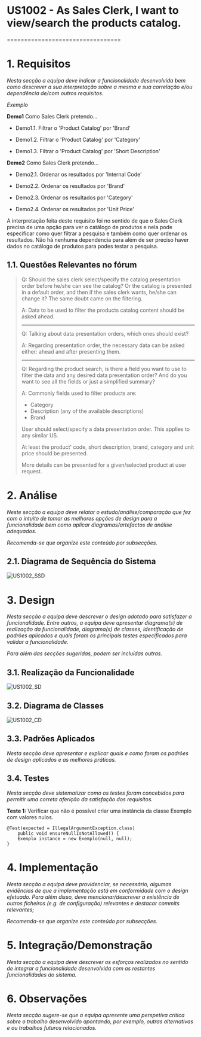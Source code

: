 # US1002 - As Sales Clerk, I want to view/search the products catalog.
=================================


# 1. Requisitos



*Nesta secção a equipa deve indicar a funcionalidade desenvolvida bem como descrever a sua interpretação sobre a mesma e sua correlação e/ou dependência de/com outros requisitos.*

*Exemplo*

**Demo1** Como Sales Clerk pretendo...

- Demo1.1. Filtrar o 'Product Catalog' por 'Brand'

- Demo1.2. Filtrar o 'Product Catalog' por 'Category'

- Demo1.3. Filtrar o 'Product Catalog' por 'Short Description'

**Demo2** Como Sales Clerk pretendo...

- Demo2.1. Ordenar os resultados por 'Internal Code'

- Demo2.2. Ordenar os resultados por 'Brand'

- Demo2.3. Ordenar os resultados por 'Category'

- Demo2.4. Ordenar os resultados por 'Unit Price'

A interpretação feita deste requisito foi no sentido de que o Sales Clerk precisa de uma opção para ver o catálogo de produtos e nela pode especificar como quer filtrar a pesquisa e também como quer ordenar os resultados.
Não há nenhuma dependencia para além de ser preciso haver dados no catálogo de produtos para podes testar a pesquisa.

## 1.1. Questões Relevantes no fórum

> Q: Should the sales clerk select/specify the catalog presentation order before he/she can see the catalog? Or the catalog is presented in a default order, and then if the sales clerk wants, he/she can change it? The same doubt came on the filtering.
>
> A: Data to be used to filter the products catalog content should be asked ahead.
>
>---
>
> Q: Talking about data presentation orders, which ones should exist?
>
> A: Regarding presentation order, the necessary data can be asked either: ahead and after presenting them.
>
>---
>
> Q: Regarding the product search, is there a field you want to use to filter the data and any desired data presentation order? And do you want to see all the fields or just a simplified summary?
>
> A: Commonly fields used to filter products are:
>* Category
>* Description (any of the available descriptions)
>* Brand
>
> User should select/specify a data presentation order. This applies to any similar US.
>
>At least the product' code, short description, brand, category and unit price should be presented.
>
>More details can be presented for a given/selected product at user request.
>


# 2. Análise



*Neste secção a equipa deve relatar o estudo/análise/comparação que fez com o intuito de tomar as melhores opções de design para a funcionalidade bem como aplicar diagramas/artefactos de análise adequados.*

*Recomenda-se que organize este conteúdo por subsecções.*

## 2.1. Diagrama de Sequência do Sistema

![US1002_SSD](US1002_SSD.svg)

# 3. Design

*Nesta secção a equipa deve descrever o design adotado para satisfazer a funcionalidade. Entre outros, a equipa deve apresentar diagrama(s) de realização da funcionalidade, diagrama(s) de classes, identificação de padrões aplicados e quais foram os principais testes especificados para validar a funcionalidade.*

*Para além das secções sugeridas, podem ser incluídas outras.*

## 3.1. Realização da Funcionalidade

![US1002_SD](US1002_SD.svg)

## 3.2. Diagrama de Classes

![US1002_CD](US1002_CD.svg)

## 3.3. Padrões Aplicados

*Nesta secção deve apresentar e explicar quais e como foram os padrões de design aplicados e as melhores práticas.*

## 3.4. Testes 
*Nesta secção deve sistematizar como os testes foram concebidos para permitir uma correta aferição da satisfação dos requisitos.*

**Teste 1:** Verificar que não é possível criar uma instância da classe Exemplo com valores nulos.

	@Test(expected = IllegalArgumentException.class)
		public void ensureNullIsNotAllowed() {
		Exemplo instance = new Exemplo(null, null);
	}

# 4. Implementação

*Nesta secção a equipa deve providenciar, se necessário, algumas evidências de que a implementação está em conformidade com o design efetuado. Para além disso, deve mencionar/descrever a existência de outros ficheiros (e.g. de configuração) relevantes e destacar commits relevantes;*

*Recomenda-se que organize este conteúdo por subsecções.*

# 5. Integração/Demonstração

*Nesta secção a equipa deve descrever os esforços realizados no sentido de integrar a funcionalidade desenvolvida com as restantes funcionalidades do sistema.*

# 6. Observações

*Nesta secção sugere-se que a equipa apresente uma perspetiva critica sobre o trabalho desenvolvido apontando, por exemplo, outras alternativas e ou trabalhos futuros relacionados.*



